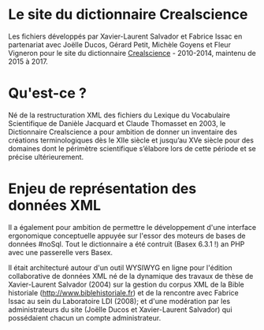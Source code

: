 # Le site du dictionnaire Crealscience

Les fichiers développés par Xavier-Laurent Salvador et Fabrice Issac en partenariat avec Joëlle Ducos, Gérard Petit, Michèle Goyens et Fleur Vigneron pour le site du dictionnaire [Crealscience](http://www.agence-nationale-recherche.fr/?Projet=ANR-10-CREA-0007) - 2010-2014, maintenu de 2015 à 2017.

# Qu'est-ce ?

Né de la restructuration XML des fichiers du Lexique du Vocabulaire Scientifique de Danièle Jacquard et Claude Thomasset en 2003, le Dictionnaire Crealscience a pour ambition de donner un inventaire des créations terminologiques dès le XIIe siècle et jusqu’au XVe siècle pour des domaines dont le périmètre scientifique s’élabore lors de cette période et se précise ultérieurement.

# Enjeu de représentation des données XML

Il a également pour ambition de permettre le développement d'une interface ergonomique conceptuelle appuyée sur l'essor des moteurs de bases de données #noSql. Tout le dictionnaire a été contruit (Basex 6.3.1 !) an PHP avec une passerelle vers Basex.

Il était architecturé autour d'un outil WYSIWYG en ligne pour l'édition collaborative de données XML né de la dynamique des travaux de thèse de Xavier-Laurent Salvador (2004) sur la gestion du corpus XML de la Bible historiale (http://www.biblehistoriale.fr) et de la rencontre avec Fabrice Issac au sein du Laboratoire LDI (2008); et d'une modération par les administrateurs du site (Joëlle Ducos et Xavier-Laurent Salvador) qui possédaient chacun un compte administrateur. 

